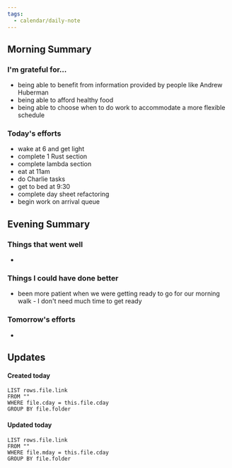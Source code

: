 ```yaml
---
tags:
  - calendar/daily-note
---
```


## Morning Summary

### I'm grateful for...

- being able to benefit from information provided by people like Andrew Huberman
- being able to afford healthy food
- being able to choose when to do work to accommodate a more flexible schedule

### Today's efforts

- wake at 6 and get light
- complete 1 Rust section
- complete lambda section
- eat at 11am
- do Charlie tasks 
- get to bed at 9:30
- complete day sheet refactoring
- begin work on arrival queue

## Evening Summary

### Things that went well

-

### Things I could have done better

- been more patient when we were getting ready to go for our morning walk - I don't need much time to get ready

### Tomorrow's efforts

-

## Updates

#### Created today

```dataview
LIST rows.file.link
FROM ""
WHERE file.cday = this.file.cday
GROUP BY file.folder
```

#### Updated today

```dataview
LIST rows.file.link
FROM ""
WHERE file.mday = this.file.cday
GROUP BY file.folder
```
